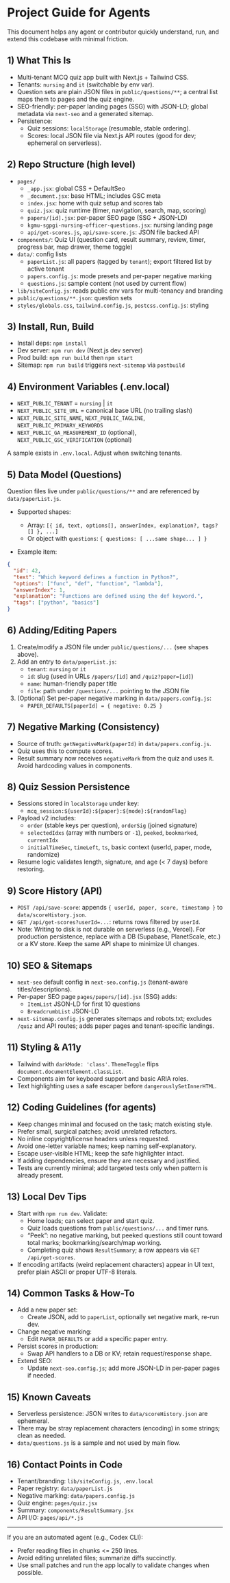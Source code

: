 # Project Guide for Agents

This document helps any agent or contributor quickly understand, run, and extend this codebase with minimal friction.

## 1) What This Is

- Multi-tenant MCQ quiz app built with Next.js + Tailwind CSS.
- Tenants: `nursing` and `it` (switchable by env var).
- Question sets are plain JSON files in `public/questions/**`; a central list maps them to pages and the quiz engine.
- SEO-friendly: per-paper landing pages (SSG) with JSON-LD; global metadata via `next-seo` and a generated sitemap.
- Persistence:
  - Quiz sessions: `localStorage` (resumable, stable ordering).
  - Scores: local JSON file via Next.js API routes (good for dev; ephemeral on serverless).

## 2) Repo Structure (high level)

- `pages/`
  - `_app.jsx`: global CSS + DefaultSeo
  - `_document.jsx`: base HTML; includes GSC meta
  - `index.jsx`: home with quiz setup and scores tab
  - `quiz.jsx`: quiz runtime (timer, navigation, search, map, scoring)
  - `papers/[id].jsx`: per-paper SEO page (SSG + JSON-LD)
  - `kgmu-sgpgi-nursing-officer-questions.jsx`: nursing landing page
  - `api/get-scores.js`, `api/save-score.js`: JSON file backed API
- `components/`: Quiz UI (question card, result summary, review, timer, progress bar, map drawer, theme toggle)
- `data/`: config lists
  - `paperList.js`: all papers (tagged by `tenant`); export filtered list by active tenant
  - `papers.config.js`: mode presets and per-paper negative marking
  - `questions.js`: sample content (not used by current flow)
- `lib/siteConfig.js`: reads public env vars for multi-tenancy and branding
- `public/questions/**.json`: question sets
- `styles/globals.css`, `tailwind.config.js`, `postcss.config.js`: styling

## 3) Install, Run, Build

- Install deps: `npm install`
- Dev server: `npm run dev` (Next.js dev server)
- Prod build: `npm run build` then `npm start`
- Sitemap: `npm run build` triggers `next-sitemap` via `postbuild`

## 4) Environment Variables (.env.local)

- `NEXT_PUBLIC_TENANT` = `nursing` | `it`
- `NEXT_PUBLIC_SITE_URL` = canonical base URL (no trailing slash)
- `NEXT_PUBLIC_SITE_NAME`, `NEXT_PUBLIC_TAGLINE`, `NEXT_PUBLIC_PRIMARY_KEYWORDS`
- `NEXT_PUBLIC_GA_MEASUREMENT_ID` (optional), `NEXT_PUBLIC_GSC_VERIFICATION` (optional)

A sample exists in `.env.local`. Adjust when switching tenants.

## 5) Data Model (Questions)

Question files live under `public/questions/**` and are referenced by `data/paperList.js`.

- Supported shapes:
  - Array: `[{ id, text, options[], answerIndex, explanation?, tags?[] }, ...]`
  - Or object with `questions`: `{ questions: [ ...same shape... ] }`

- Example item:
```json
{
  "id": 42,
  "text": "Which keyword defines a function in Python?",
  "options": ["func", "def", "function", "lambda"],
  "answerIndex": 1,
  "explanation": "Functions are defined using the def keyword.",
  "tags": ["python", "basics"]
}
```

## 6) Adding/Editing Papers

1. Create/modify a JSON file under `public/questions/...` (see shapes above).
2. Add an entry to `data/paperList.js`:
   - `tenant`: `nursing` or `it`
   - `id`: slug (used in URLs `/papers/[id]` and `/quiz?paper=[id]`)
   - `name`: human-friendly paper title
   - `file`: path under `/questions/...` pointing to the JSON file
3. (Optional) Set per-paper negative marking in `data/papers.config.js`:
   - `PAPER_DEFAULTS[paperId] = { negative: 0.25 }`

## 7) Negative Marking (Consistency)

- Source of truth: `getNegativeMark(paperId)` in `data/papers.config.js`.
- Quiz uses this to compute scores.
- Result summary now receives `negativeMark` from the quiz and uses it. Avoid hardcoding values in components.

## 8) Quiz Session Persistence

- Sessions stored in `localStorage` under key:
  - `mcq_session:${userId}:${paper}:${mode}:${randomFlag}`
- Payload v2 includes:
  - `order` (stable keys per question), `orderSig` (joined signature)
  - `selectedIdxs` (array with numbers or `-1`), `peeked`, `bookmarked`, `currentIdx`
  - `initialTimeSec`, `timeLeft`, `ts`, basic context (userId, paper, mode, randomize)
- Resume logic validates length, signature, and age (< 7 days) before restoring.

## 9) Score History (API)

- `POST /api/save-score`: appends `{ userId, paper, score, timestamp }` to `data/scoreHistory.json`.
- `GET /api/get-scores?userId=...`: returns rows filtered by `userId`.
- Note: Writing to disk is not durable on serverless (e.g., Vercel). For production persistence, replace with a DB (Supabase, PlanetScale, etc.) or a KV store. Keep the same API shape to minimize UI changes.

## 10) SEO & Sitemaps

- `next-seo` default config in `next-seo.config.js` (tenant-aware titles/descriptions).
- Per-paper SEO page `pages/papers/[id].jsx` (SSG) adds:
  - `ItemList` JSON-LD for first 10 questions
  - `BreadcrumbList` JSON-LD
- `next-sitemap.config.js` generates sitemaps and robots.txt; excludes `/quiz` and API routes; adds paper pages and tenant-specific landings.

## 11) Styling & A11y

- Tailwind with `darkMode: 'class'`. `ThemeToggle` flips `document.documentElement.classList`.
- Components aim for keyboard support and basic ARIA roles.
- Text highlighting uses a safe escaper before `dangerouslySetInnerHTML`.

## 12) Coding Guidelines (for agents)

- Keep changes minimal and focused on the task; match existing style.
- Prefer small, surgical patches; avoid unrelated refactors.
- No inline copyright/license headers unless requested.
- Avoid one-letter variable names; keep naming self-explanatory.
- Escape user-visible HTML; keep the safe highlighter intact.
- If adding dependencies, ensure they are necessary and justified.
- Tests are currently minimal; add targeted tests only when pattern is already present.

## 13) Local Dev Tips

- Start with `npm run dev`. Validate:
  - Home loads; can select paper and start quiz.
  - Quiz loads questions from `public/questions/...` and timer runs.
  - “Peek”: no negative marking, but peeked questions still count toward total marks; bookmarking/search/map working.
  - Completing quiz shows `ResultSummary`; a row appears via `GET /api/get-scores`.
- If encoding artifacts (weird replacement characters) appear in UI text, prefer plain ASCII or proper UTF-8 literals.

## 14) Common Tasks & How-To

- Add a new paper set:
  - Create JSON, add to `paperList`, optionally set negative mark, re-run dev.
- Change negative marking:
  - Edit `PAPER_DEFAULTS` or add a specific paper entry.
- Persist scores in production:
  - Swap API handlers to a DB or KV; retain request/response shape.
- Extend SEO:
  - Update `next-seo.config.js`; add more JSON-LD in per-paper pages if needed.

## 15) Known Caveats

- Serverless persistence: JSON writes to `data/scoreHistory.json` are ephemeral.
- There may be stray replacement characters (encoding) in some strings; clean as needed.
- `data/questions.js` is a sample and not used by main flow.


## 16) Contact Points in Code

- Tenant/branding: `lib/siteConfig.js`, `.env.local`
- Paper registry: `data/paperList.js`
- Negative marking: `data/papers.config.js`
- Quiz engine: `pages/quiz.jsx`
- Summary: `components/ResultSummary.jsx`
- API I/O: `pages/api/*.js`

---

If you are an automated agent (e.g., Codex CLI):
- Prefer reading files in chunks <= 250 lines.
- Avoid editing unrelated files; summarize diffs succinctly.
- Use small patches and run the app locally to validate changes when possible.
